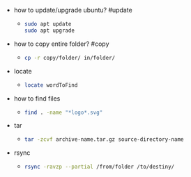 - how to update/upgrade ubuntu? #update
	- ```sh
	  sudo apt update
	  sudo apt upgrade
	  ```
- how to copy entire folder? #copy
	- ```sh 
	  cp -r copy/folder/ in/folder/
	  ```
- locate
	- ```sh
	  locate wordToFind
	  ```
- how to find files
	- ```sh
	  find . -name "*logo*.svg"
	  ```
- tar
	- ```sh
	  tar -zcvf archive-name.tar.gz source-directory-name
	  ```
- rsync
	- ```sh
	  rsync -ravzp --partial /from/folder /to/destiny/
	  ```